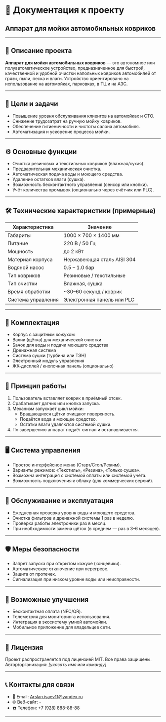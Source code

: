 # 📘 Документация к проекту  
## Аппарат для мойки автомобильных ковриков

---

## 📌 Описание проекта

**Аппарат для мойки автомобильных ковриков** — это автономное или полуавтоматическое устройство, предназначенное для быстрой, качественной и удобной очистки напольных ковриков автомобилей от грязи, пыли, песка и влаги. Устройство ориентировано на использование на автомойках, парковках, в ТЦ и на АЗС.

---

## 🎯 Цели и задачи

- Повышение уровня обслуживания клиентов на автомойках и СТО.
- Снижение трудозатрат на ручную мойку ковриков.
- Обеспечение гигиеничности и чистоты салона автомобиля.
- Автоматизация и ускорение процесса мойки.

---

## ⚙️ Основные функции

- Очистка резиновых и текстильных ковриков (влажная/сухая).
- Предварительная механическая очистка.
- Автоматическая подача воды и моющего средства.
- Удаление остатков влаги (сушка).
- Возможность бесконтактного управления (сенсор или кнопки).
- Учёт количества промывок (опционально через счётчик или PLC).

---

## 🛠️ Технические характеристики (примерные)

| Характеристика             | Значение                         |
|---------------------------|----------------------------------|
| Габариты                  | 1000 × 700 × 1400 мм             |
| Питание                   | 220 В / 50 Гц                    |
| Мощность                  | до 2 кВт                         |
| Материал корпуса          | Нержавеющая сталь AISI 304       |
| Водяной насос             | 0.5 – 1.0 бар                    |
| Тип ковриков              | Резиновые / текстильные          |
| Тип очистки               | Влажная, сушка                   |
| Время обработки           | ~30–60 секунд / коврик           |
| Система управления        | Электронная панель или PLC       |

---

## 🔩 Комплектация

- Корпус с защитным кожухом
- Валик (щётка) для механической очистки
- Бачок для воды и подачи моющего средства
- Дренажная система
- Система сушки (турбина или ТЭН)
- Электронный модуль управления
- ЖК-дисплей / кнопочная панель (опционально)

---

## 🧠 Принцип работы

1. Пользователь вставляет коврик в приёмный отсек.
2. Срабатывает датчик или кнопка запуска.
3. Механизм запускает цикл мойки:
   - Вращающиеся щётки очищают поверхность.
   - Подаётся вода и моющее средство.
   - Остатки влаги удаляются системой сушки.
4. По завершению аппарат подаёт сигнал и останавливается.

---

## 🖥️ Система управления

- Простое интерфейсное меню (Старт/Стоп/Режим).
- Варианты режимов: «Текстиль», «Резина», «Только сушка».
- Возможна интеграция с системой оплаты или системой учёта.
- Возможность подключения к облаку (для коммерческих версий).

---

## 🧼 Обслуживание и эксплуатация

- Ежедневная проверка уровня воды и моющего средства.
- Очистка фильтров и дренажной системы 1 раз в неделю.
- Проверка работы электроники раз в месяц.
- При необходимости замена щёток (в среднем — раз в 3–6 месяцев).

---

## 🛡️ Меры безопасности

- Запрет запуска при открытом кожухе (концевики).
- Автоматическое отключение при перегреве.
- Защита от протечек.
- Сигнализация при низком уровне воды или неисправности.

---

## 📎 Возможные улучшения

- Бесконтактная оплата (NFC/QR).
- Телеметрия для мониторинга использования.
- Интеграция в экосистему умной автомойки.
- Мобильное приложение для владельцев сети.

---

## 📄 Лицензия

Проект распространяется под лицензией MIT. Все права защищены.  
Автор/организация: *[указать имя или команду]*

---

## 📞 Контакты для связи

- 📧 Email: Arslan.isaev11@yandex.ru  
- 🌐 Веб-сайт: -
- ☎️ Телефон: +7 (928) 888-88-88

---
